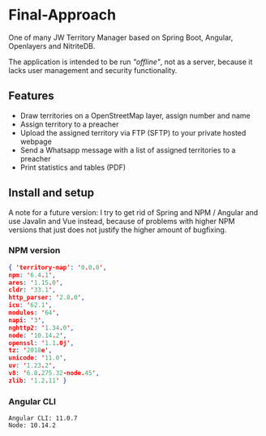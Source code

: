 # Final-Approach
One of many JW Territory Manager based on Spring Boot, Angular, Openlayers and NitriteDB.

The application is intended to be run *"offline"*, not as a server, because it lacks user management and security functionality.

## Features
- Draw territories on a OpenStreetMap layer, assign number and name
- Assign territory to a preacher
- Upload the assigned territory via FTP (SFTP) to your private hosted webpage
- Send a Whatsapp message with a list of assigned territories to a preacher
- Print statistics and tables (PDF)

## Install and setup
A note for a future version: I try to get rid of Spring and NPM / Angular and use Javalin and Vue instead, because of problems with higher NPM versions that just does not justify the higher amount of bugfixing.

### NPM version
``` json
{ 'territory-map': '0.0.0',
npm: '6.4.1',
ares: '1.15.0',
cldr: '33.1',
http_parser: '2.8.0',
icu: '62.1',
modules: '64',
napi: '3',
nghttp2: '1.34.0',
node: '10.14.2',
openssl: '1.1.0j',
tz: '2018e',
unicode: '11.0',
uv: '1.23.2',
v8: '6.8.275.32-node.45',
zlib: '1.2.11' }
```

### Angular CLI

    Angular CLI: 11.0.7
    Node: 10.14.2

